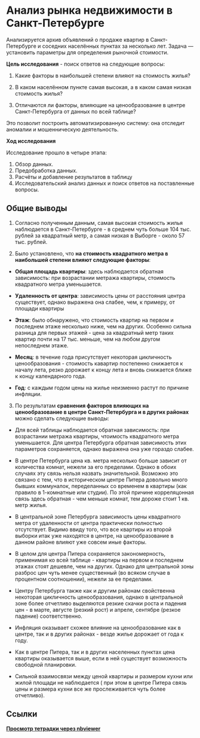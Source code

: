 # Анализ рынка недвижимости в Санкт-Петербурге

Aнализируется архив объявлений о продаже квартир в Санкт-Петербурге и соседних населённых пунктах за несколько лет.  Задача — установить параметры для определения рыночной стоимости. 

**Цель исследования** - поиск ответов на следующие вопросы: 

1. Какие факторы в наибольшей степени влияют на стоимость жилья?

2. В каком населённом пункте  самая высокая, а в каком самая низкая стоимость жилья?

3. Отличаются ли факторы, влияющие на ценообразование в центре Санкт-Петербурга от данных по всей таблице?

Это позволит построить автоматизированную систему: она отследит аномалии и мошенническую деятельность. 

**Ход исследования**

Исследование прошло в четыре этапа:
 1. Обзор данных.
 2. Предобработка данных.
 3. Расчёты и добавление результатов в таблицу
 4. Исследовательский анализ данных и поиск ответов на поставленные вопросы.

## Общие выводы 

1. Согласно полученным данным, самая высокая стоимость жилья наблюдается в Санкт-Петербурге - в среднем чуть больше 104 тыс. рублей за квадратный метр, а самая низкая в Выборге - около 57 тыс. рублей.


2. Было установлено, что **на стоимость квадратного метра в наибольшей степени влияют следующие факторы**:


* **Общая площадь квартиры**: здесь наблюдается обратная зависимость: при возрастании метража квартиры, стоимость квадратного метра уменьшается.


* **Удаленность от центра**:  зависимость цены от расстояния центра существует, однако выражена она слабее, чем, к примеру, от площади квартиры 


* **Этаж**: было обнаружено, что стоимость квартир на первом и последнем этаже несколько ниже, чем на других. Особенно сильна разница для первых этажей - цена за квадратный метр таких квартир почти на 17 тыс. меньше, чем на любом другом непоследнем этаже.


* **Месяц**:  в течение  года присутствует некоторая цикличность ценообразования - стоимость кавартир постепенно снижается к началу лета, резко дорожает к концу лета и вновь снижается ближе к концу календарного года.


* **Год**: с каждым годом  цены на жилье неизменно растут по причине инфляции. 


3. По результатам **сравнения факторов влияющих на ценообразование в центре Санкт-Петербурга и в других районах** можно сделать следующие выводы:

*  Для всей таблицы наблюдается обратная зависимость: при возрастании метража квартиры, чтоимость квадратного метра уменьшается. Для центра Петербурга обратная зависимость этих параметров сохраняется, однако выражена она уже гораздо слабее.


* В центре Петербурга цена кв. метра несколько больше зависит от количества комнат, нежели за его пределами. Однако в обоих случаях эту связь нельзя назвать значительной. Возможно это связано с тем, что в историческом центре Питера довольно много бывших коммуналок, переделанных со временем в квартиры (как правило в 1-комнатные или студии). По этой причине корреляцонная связь здесь обратная - чем меньше комнат, тем дороже стоит 1 кв. метр жилья.


*  В центральной зоне Петербурга зависимость цены квадратного метра от удаленности от центра практически полностью отсутствует. Видимо ввиду того, что все квартиры из второй выборки итак уже находятся в центре,  на ценообразование в данном районе влияют уже совсем иные факторы.


* В целом для центра Питера сохраняется закономерность, применимая ко всей таблице - квартиры на первом и последнем этажах стоят дешевле, чем на других. Однако для центральной зоны разброс цен чуть менее существенный (во всяком случае в процентном соотношении), нежели за ее пределами.


* Центру Петербурга также как и другим районам свойственна некоторая цикличность ценообразования, однако в центральной зоне более отчетливо выделяются резкие скачки роста и падения цен - в марте, августе (резкий рост) и апреле, сентябре (резкое падение) соответственно.


* Инфляция оказывает схожее влияние на ценообразование как в центре, так и в других районах - везде жилье дорожает от года к году. 


* Как в центре Питера, так и в других населенных пунктах цена квартиры оказывается выше, если в ней существует возможность свободной планировки.


* Сильной взаимосвязи между ценой квартиры и размером кухни или жилой площади не наблюдается ( при этом в центре Питера связь цены и размера кухни все же прослеживается чуть более отчетливо). 

## Ссылки
[**Просмотр тетрадки через nbviewer**](https://nbviewer.org/github/sashasepp/da_projects/blob/main/2_eda_real_estate_market/2_eda_real_estate_market.ipynb)

